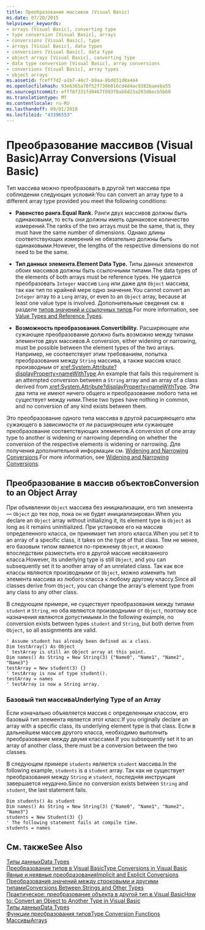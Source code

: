```yaml
---
title: Преобразование массивов (Visual Basic)
ms.date: 07/20/2015
helpviewer_keywords:
- arrays [Visual Basic], converting type
- type conversion [Visual Basic], arrays
- conversions [Visual Basic], type
- arrays [Visual Basic], data types
- conversions [Visual Basic], data type
- object arrays [Visual Basic], converting type
- data type conversion [Visual Basic], array conversions
- conversions [Visual Basic], array types
- object arrays
ms.assetid: fceff7d2-a1b7-44c7-b9aa-8bd831d8a444
ms.openlocfilehash: 93e6365a70f52f730b016cd4d4ac9382baeeba55
ms.sourcegitcommit: efff8f331fd9467f093f8ab8d23a203d6ecb5b60
ms.translationtype: MT
ms.contentlocale: ru-RU
ms.lasthandoff: 09/01/2018
ms.locfileid: "43396553"
---
```

# <a name="array-conversions-visual-basic"></a><span data-ttu-id="f71dd-102">Преобразование массивов (Visual Basic)</span><span class="sxs-lookup"><span data-stu-id="f71dd-102">Array Conversions (Visual Basic)</span></span>
<span data-ttu-id="f71dd-103">Тип массива можно преобразовать в другой тип массива при соблюдении следующих условий:</span><span class="sxs-lookup"><span data-stu-id="f71dd-103">You can convert an array type to a different array type provided you meet the following conditions:</span></span>  
  
-   <span data-ttu-id="f71dd-104">**Равенство ранга.**</span><span class="sxs-lookup"><span data-stu-id="f71dd-104">**Equal Rank.**</span></span> <span data-ttu-id="f71dd-105">Ранги двух массивов должны быть одинаковыми, то есть они должны иметь одинаковое количество измерений.</span><span class="sxs-lookup"><span data-stu-id="f71dd-105">The ranks of the two arrays must be the same, that is, they must have the same number of dimensions.</span></span> <span data-ttu-id="f71dd-106">Однако длины соответствующих измерений не обязательно должны быть одинаковыми.</span><span class="sxs-lookup"><span data-stu-id="f71dd-106">However, the lengths of the respective dimensions do not need to be the same.</span></span>  
  
-   <span data-ttu-id="f71dd-107">**Тип данных элемента.**</span><span class="sxs-lookup"><span data-stu-id="f71dd-107">**Element Data Type.**</span></span> <span data-ttu-id="f71dd-108">Типы данных элементов обоих массивов должны быть ссылочными типами.</span><span class="sxs-lookup"><span data-stu-id="f71dd-108">The data types of the elements of both arrays must be reference types.</span></span> <span data-ttu-id="f71dd-109">Не удается преобразовать `Integer` массив `Long` или даже для `Object` массива, так как тип по крайней мере одно значение.</span><span class="sxs-lookup"><span data-stu-id="f71dd-109">You cannot convert an `Integer` array to a `Long` array, or even to an `Object` array, because at least one value type is involved.</span></span> <span data-ttu-id="f71dd-110">Дополнительные сведения см. в разделе [типов значений и ссылочных типов](../../../../visual-basic/programming-guide/language-features/data-types/value-types-and-reference-types.md).</span><span class="sxs-lookup"><span data-stu-id="f71dd-110">For more information, see [Value Types and Reference Types](../../../../visual-basic/programming-guide/language-features/data-types/value-types-and-reference-types.md).</span></span>  
  
-   <span data-ttu-id="f71dd-111">**Возможность преобразования.**</span><span class="sxs-lookup"><span data-stu-id="f71dd-111">**Convertibility.**</span></span> <span data-ttu-id="f71dd-112">Расширяющее или сужающее преобразование должно быть возможно между типами элементов двух массивов.</span><span class="sxs-lookup"><span data-stu-id="f71dd-112">A conversion, either widening or narrowing, must be possible between the element types of the two arrays.</span></span> <span data-ttu-id="f71dd-113">Например, не соответствует этим требованиям, попытка преобразования между `String` массива, а также массив класс производным от <xref:System.Attribute?displayProperty=nameWithType>.</span><span class="sxs-lookup"><span data-stu-id="f71dd-113">An example that fails this requirement is an attempted conversion between a `String` array and an array of a class derived from <xref:System.Attribute?displayProperty=nameWithType>.</span></span> <span data-ttu-id="f71dd-114">Эти два типа не имеют ничего общего и преобразование любого типа не существует между ними.</span><span class="sxs-lookup"><span data-stu-id="f71dd-114">These two types have nothing in common, and no conversion of any kind exists between them.</span></span>  
  
 <span data-ttu-id="f71dd-115">Это преобразование одного типа массива в другой расширяющего или сужающего в зависимости от ли расширяющее или сужающее преобразование соответствующих элементов.</span><span class="sxs-lookup"><span data-stu-id="f71dd-115">A conversion of one array type to another is widening or narrowing depending on whether the conversion of the respective elements is widening or narrowing.</span></span> <span data-ttu-id="f71dd-116">Для получения дополнительной информации см. [Widening and Narrowing Conversions](../../../../visual-basic/programming-guide/language-features/data-types/widening-and-narrowing-conversions.md).</span><span class="sxs-lookup"><span data-stu-id="f71dd-116">For more information, see [Widening and Narrowing Conversions](../../../../visual-basic/programming-guide/language-features/data-types/widening-and-narrowing-conversions.md).</span></span>  
  
## <a name="conversion-to-an-object-array"></a><span data-ttu-id="f71dd-117">Преобразование в массив объектов</span><span class="sxs-lookup"><span data-stu-id="f71dd-117">Conversion to an Object Array</span></span>  
 <span data-ttu-id="f71dd-118">При объявлении `Object` массива без инициализации, его тип элемента — `Object` до тех пор, пока он не будет инициализирован.</span><span class="sxs-lookup"><span data-stu-id="f71dd-118">When you declare an `Object` array without initializing it, its element type is `Object` as long as it remains uninitialized.</span></span> <span data-ttu-id="f71dd-119">При установке его на массив определенного класса, он принимает тип этого класса.</span><span class="sxs-lookup"><span data-stu-id="f71dd-119">When you set it to an array of a specific class, it takes on the type of that class.</span></span> <span data-ttu-id="f71dd-120">Тем не менее, его базовым типом является по-прежнему `Object`, и можно впоследствии разместить его в другой массив несвязанного класса.</span><span class="sxs-lookup"><span data-stu-id="f71dd-120">However, its underlying type is still `Object`, and you can subsequently set it to another array of an unrelated class.</span></span> <span data-ttu-id="f71dd-121">Так как все классы являются производными от `Object`, можно изменить тип элемента массива из любого класса к любому другому классу.</span><span class="sxs-lookup"><span data-stu-id="f71dd-121">Since all classes derive from `Object`, you can change the array's element type from any class to any other class.</span></span>  
  
 <span data-ttu-id="f71dd-122">В следующем примере, не существует преобразования между типами `student` и `String`, но оба являются производными от `Object`, поэтому все назначения являются допустимыми.</span><span class="sxs-lookup"><span data-stu-id="f71dd-122">In the following example, no conversion exists between types `student` and `String`, but both derive from `Object`, so all assignments are valid.</span></span>  
  
```  
' Assume student has already been defined as a class.  
Dim testArray() As Object  
' testArray is still an Object array at this point.  
Dim names() As String = New String(3) {"Name0", "Name1", "Name2", "Name3"}  
testArray = New student(3) {}  
' testArray is now of type student().  
testArray = names  
' testArray is now a String array.  
```  
  
### <a name="underlying-type-of-an-array"></a><span data-ttu-id="f71dd-123">Базовый тип массива</span><span class="sxs-lookup"><span data-stu-id="f71dd-123">Underlying Type of an Array</span></span>  
 <span data-ttu-id="f71dd-124">Если изначально объявляется массив с определенным классом, его базовый тип элемента является этот класс.</span><span class="sxs-lookup"><span data-stu-id="f71dd-124">If you originally declare an array with a specific class, its underlying element type is that class.</span></span> <span data-ttu-id="f71dd-125">Если в дальнейшем массив другого класса, необходимо выполнить преобразование между двумя классами.</span><span class="sxs-lookup"><span data-stu-id="f71dd-125">If you subsequently set it to an array of another class, there must be a conversion between the two classes.</span></span>  
  
 <span data-ttu-id="f71dd-126">В следующем примере `students` является `student` массива.</span><span class="sxs-lookup"><span data-stu-id="f71dd-126">In the following example, `students` is a `student` array.</span></span> <span data-ttu-id="f71dd-127">Так как не существует преобразования между `String` и `student`, последняя инструкция завершается неудачно.</span><span class="sxs-lookup"><span data-stu-id="f71dd-127">Since no conversion exists between `String` and `student`, the last statement fails.</span></span>  
  
```  
Dim students() As student  
Dim names() As String = New String(3) {"Name0", "Name1", "Name2", "Name3"}  
students = New Student(3) {}  
' The following statement fails at compile time.  
students = names  
```  
  
## <a name="see-also"></a><span data-ttu-id="f71dd-128">См. также</span><span class="sxs-lookup"><span data-stu-id="f71dd-128">See Also</span></span>  
 [<span data-ttu-id="f71dd-129">Типы данных</span><span class="sxs-lookup"><span data-stu-id="f71dd-129">Data Types</span></span>](../../../../visual-basic/programming-guide/language-features/data-types/index.md)  
 [<span data-ttu-id="f71dd-130">Преобразование типов в Visual Basic</span><span class="sxs-lookup"><span data-stu-id="f71dd-130">Type Conversions in Visual Basic</span></span>](../../../../visual-basic/programming-guide/language-features/data-types/type-conversions.md)  
 [<span data-ttu-id="f71dd-131">Явные и неявные преобразования</span><span class="sxs-lookup"><span data-stu-id="f71dd-131">Implicit and Explicit Conversions</span></span>](../../../../visual-basic/programming-guide/language-features/data-types/implicit-and-explicit-conversions.md)  
 [<span data-ttu-id="f71dd-132">Преобразования значений между строковыми и другими типами</span><span class="sxs-lookup"><span data-stu-id="f71dd-132">Conversions Between Strings and Other Types</span></span>](../../../../visual-basic/programming-guide/language-features/data-types/conversions-between-strings-and-other-types.md)  
 [<span data-ttu-id="f71dd-133">Практическое: преобразование объекта в другой тип в Visual Basic</span><span class="sxs-lookup"><span data-stu-id="f71dd-133">How to: Convert an Object to Another Type in Visual Basic</span></span>](../../../../visual-basic/programming-guide/language-features/data-types/how-to-convert-an-object-to-another-type.md)  
 [<span data-ttu-id="f71dd-134">Типы данных</span><span class="sxs-lookup"><span data-stu-id="f71dd-134">Data Types</span></span>](../../../../visual-basic/language-reference/data-types/index.md)  
 [<span data-ttu-id="f71dd-135">Функции преобразования типов</span><span class="sxs-lookup"><span data-stu-id="f71dd-135">Type Conversion Functions</span></span>](../../../../visual-basic/language-reference/functions/type-conversion-functions.md)  
 [<span data-ttu-id="f71dd-136">Массивы</span><span class="sxs-lookup"><span data-stu-id="f71dd-136">Arrays</span></span>](../../../../visual-basic/programming-guide/language-features/arrays/index.md)

